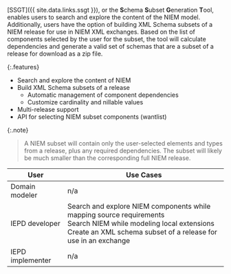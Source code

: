 
[SSGT]({{ site.data.links.ssgt }}), or the **S**chema **S**ubset
**G**eneration **T**ool, enables users to search and explore the
content of the NIEM model. Additionally, users have the option of
building XML Schema subsets of a NIEM release for use in NIEM XML
exchanges. Based on the list of components selected by the user
for the subset, the tool will calculate dependencies and generate
a valid set of schemas that are a subset of a release for
download as a zip file.

{:.features}
- Search and explore the content of NIEM
- Build XML Schema subsets of a release
  - Automatic management of component dependencies
  - Customize cardinality and nillable values
- Multi-release support
- API for selecting NIEM subset components (wantlist)

{:.note}
> A NIEM subset will contain only the user-selected elements and
> types from a release, plus any required dependencies. The
> subset will likely be much smaller than the corresponding full
> NIEM release.

| User | Use Cases |
| ---- | --------- |
| Domain modeler | n/a |
| IEPD developer | Search and explore NIEM components while mapping source requirements <br> Search NIEM while modeling local extensions <br> Create an XML schema subset of a release for use in an exchange<br>  |
| IEPD implementer | n/a |

